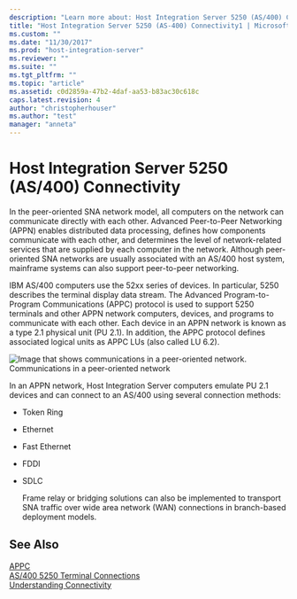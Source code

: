 ```yaml
---
description: "Learn more about: Host Integration Server 5250 (AS/400) Connectivity"
title: "Host Integration Server 5250 (AS-400) Connectivity1 | Microsoft Docs"
ms.custom: ""
ms.date: "11/30/2017"
ms.prod: "host-integration-server"
ms.reviewer: ""
ms.suite: ""
ms.tgt_pltfrm: ""
ms.topic: "article"
ms.assetid: c0d2859a-47b2-4daf-aa53-b83ac30c618c
caps.latest.revision: 4
author: "christopherhouser"
ms.author: "test"
manager: "anneta"
---
```

# Host Integration Server 5250 (AS/400) Connectivity
In the peer-oriented SNA network model, all computers on the network can communicate directly with each other. Advanced Peer-to-Peer Networking (APPN) enables distributed data processing, defines how components communicate with each other, and determines the level of network-related services that are supplied by each computer in the network. Although peer-oriented SNA networks are usually associated with an AS/400 host system, mainframe systems can also support peer-to-peer networking.  
  
 IBM AS/400 computers use the 52xx series of devices. In particular, 5250 describes the terminal display data stream. The Advanced Program-to-Program Communications (APPC) protocol is used to support 5250 terminals and other APPN network computers, devices, and programs to communicate with each other. Each device in an APPN network is known as a type 2.1 physical unit (PU 2.1). In addition, the APPC protocol defines associated logical units as APPC LUs (also called LU 6.2).  
  
 ![Image that shows communications in a peer-oriented network.](../core/media/srvc05.gif "srvc05")  
Communications in a peer-oriented network  
  
 In an APPN network, Host Integration Server computers emulate PU 2.1 devices and can connect to an AS/400 using several connection methods:  
  
- Token Ring  
  
- Ethernet  
  
- Fast Ethernet  
  
- FDDI  
  
- SDLC  
  
  Frame relay or bridging solutions can also be implemented to transport SNA traffic over wide area network (WAN) connections in branch-based deployment models.  
  
## See Also  
 [APPC](../core/appc1.md)   
 [AS/400 5250 Terminal Connections](../core/as-400-5250-terminal-connections1.md)   
 [Understanding Connectivity](../core/understanding-connectivity1.md)
